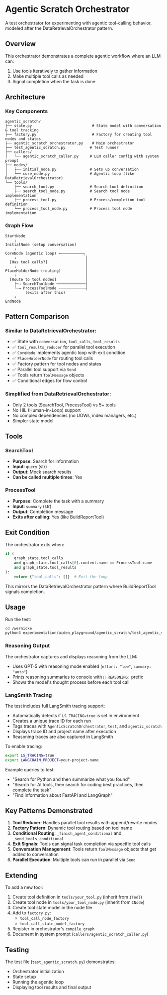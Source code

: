 # Agentic Scratch Orchestrator

A test orchestrator for experimenting with agentic tool-calling behavior, modeled after the DataRetrievalOrchestrator pattern.

## Overview

This orchestrator demonstrates a complete agentic workflow where an LLM can:
1. Use tools iteratively to gather information
2. Make multiple tool calls as needed
3. Signal completion when the task is done

## Architecture

### Key Components

```
agentic_scratch/
├── state.py                           # State model with conversation & tool tracking
├── factory.py                         # Factory for creating tool nodes and states
├── agentic_scratch_orchestrator.py    # Main orchestrator
├── test_agentic_scratch.py           # Test runner
├── callers/
│   └── agentic_scratch_caller.py     # LLM caller config with system prompt
├── nodes/
│   ├── initial_node.py               # Sets up conversation
│   └── core_node.py                  # Agentic loop (like DataRetrievalOrchestrator)
└── tools/
    ├── search_tool.py                # Search tool definition
    ├── search_tool_node.py           # Search tool node implementation
    ├── process_tool.py               # Process/completion tool definition
    └── process_tool_node.py          # Process tool node implementation
```

### Graph Flow

```
StartNode
    ↓
InitialNode (setup conversation)
    ↓
CoreNode (agentic loop) ←──────────┐
    ↓                               │
  [Has tool calls?]                 │
    ↓                               │
PlaceHolderNode (routing)           │
    ↓                               │
  [Route to tool nodes]             │
    ├─→ SearchToolNode ─────────────┤
    └─→ ProcessToolNode ────────────┤
         (exits after this)
    ↓
EndNode
```

## Pattern Comparison

### Similar to DataRetrievalOrchestrator:
- ✅ State with `conversation`, `tool_calls`, `tool_results`
- ✅ `tool_results_reducer` for parallel tool execution
- ✅ `CoreNode` implements agentic loop with exit condition
- ✅ `PlaceHolderNode` for routing tool calls
- ✅ Factory pattern for tool nodes and states
- ✅ Parallel tool support via `Send`
- ✅ Tools return `ToolMessage` objects
- ✅ Conditional edges for flow control

### Simplified from DataRetrievalOrchestrator:
- Only 2 tools (SearchTool, ProcessTool) vs 5+ tools
- No HIL (Human-in-Loop) support
- No complex dependencies (no UOWs, index managers, etc.)
- Simpler state model

## Tools

### SearchTool
- **Purpose**: Search for information
- **Input**: `query` (str)
- **Output**: Mock search results
- **Can be called multiple times**: Yes

### ProcessTool
- **Purpose**: Complete the task with a summary
- **Input**: `summary` (str)
- **Output**: Completion message
- **Exits after calling**: Yes (like BuildReportTool)

## Exit Condition

The orchestrator exits when:
```python
if (
    graph_state.tool_calls
    and graph_state.tool_calls[0].content.name == ProcessTool.name
    and graph_state.tool_results
):
    return {"tool_calls": []}  # Exit the loop
```

This mirrors the DataRetrievalOrchestrator pattern where BuildReportTool signals completion.

## Usage

Run the test:
```bash
cd /wernicke
python3 experimentation/aiden_playground/agentic_scratch/test_agentic_scratch.py
```

### Reasoning Output

The orchestrator captures and displays reasoning from the LLM:
- Uses GPT-5 with reasoning mode enabled (`effort: "low"`, `summary: "auto"`)
- Prints reasoning summaries to console with `💭 REASONING:` prefix
- Shows the model's thought process before each tool call

### LangSmith Tracing

The test includes full LangSmith tracing support:
- Automatically detects if `LS_TRACING=true` is set in environment
- Creates a unique trace ID for each run
- Tags traces with `AgenticScratchOrchestrator`, `test`, and `agentic_scratch`
- Displays trace ID and project name after execution
- Reasoning traces are also captured in LangSmith

To enable tracing:
```bash
export LS_TRACING=true
export LANGCHAIN_PROJECT=your-project-name
```

Example queries to test:
- "Search for Python and then summarize what you found"
- "Search for AI tools, then search for coding best practices, then complete the task"
- "Find information about FastAPI and LangGraph"

## Key Patterns Demonstrated

1. **Tool Reducer**: Handles parallel tool results with append/rewrite modes
2. **Factory Pattern**: Dynamic tool routing based on tool name
3. **Conditional Routing**: `_finish_agent_conditional` and `_send_tools_conditional`
4. **Exit Signals**: Tools can signal task completion via specific tool calls
5. **Conversation Management**: Tools return `ToolMessage` objects that get added to conversation
6. **Parallel Execution**: Multiple tools can run in parallel via `Send`

## Extending

To add a new tool:
1. Create tool definition in `tools/your_tool.py` (inherit from `ITool`)
2. Create tool node in `tools/your_tool_node.py` (inherit from `INode`)
3. Create tool state model in the node file
4. Add to `factory.py`:
   - `tool_call_node_factory`
   - `tool_call_state_model_factory`
5. Register in orchestrator's `compile_graph`
6. Document in system prompt (`callers/agentic_scratch_caller.py`)

## Testing

The test file (`test_agentic_scratch.py`) demonstrates:
- Orchestrator initialization
- State setup
- Running the agentic loop
- Displaying tool results and final output

